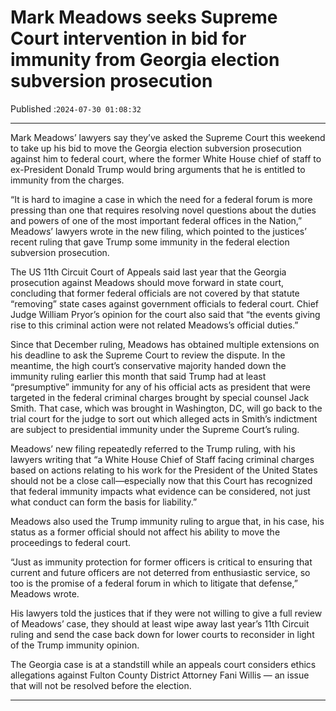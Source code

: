 # Mark Meadows seeks Supreme Court intervention in bid for immunity from Georgia election subversion prosecution

Published :`2024-07-30 01:08:32`

---

Mark Meadows’ lawyers say they’ve asked the Supreme Court this weekend to take up his bid to move the Georgia election subversion prosecution against him to federal court, where the former White House chief of staff to ex-President Donald Trump would bring arguments that he is entitled to immunity from the charges.

“It is hard to imagine a case in which the need for a federal forum is more pressing than one that requires resolving novel questions about the duties and powers of one of the most important federal offices in the Nation,” Meadows’ lawyers wrote in the new filing, which pointed to the justices’ recent ruling that gave Trump some immunity in the federal election subversion prosecution.

The US 11th Circuit Court of Appeals said last year that the Georgia prosecution against Meadows should move forward in state court, concluding that former federal officials are not covered by that statute “removing” state cases against government officials to federal court. Chief Judge William Pryor’s opinion for the court also said that “the events giving rise to this criminal action were not related Meadows’s official duties.”

Since that December ruling, Meadows has obtained multiple extensions on his deadline to ask the Supreme Court to review the dispute. In the meantime, the high court’s conservative majority handed down the immunity ruling earlier this month that said Trump had at least “presumptive” immunity for any of his official acts as president that were targeted in the federal criminal charges brought by special counsel Jack Smith. That case, which was brought in Washington, DC, will go back to the trial court for the judge to sort out which alleged acts in Smith’s indictment are subject to presidential immunity under the Supreme Court’s ruling.

Meadows’ new filing repeatedly referred to the Trump ruling, with his lawyers writing that “a White House Chief of Staff facing criminal charges based on actions relating to his work for the President of the United States should not be a close call—especially now that this Court has recognized that federal immunity impacts what evidence can be considered, not just what conduct can form the basis for liability.”

Meadows also used the Trump immunity ruling to argue that, in his case, his status as a former official should not affect his ability to move the proceedings to federal court.

“Just as immunity protection for former officers is critical to ensuring that current and future officers are not deterred from enthusiastic service, so too is the promise of a federal forum in which to litigate that defense,” Meadows wrote.

His lawyers told the justices that if they were not willing to give a full review of Meadows’ case, they should at least wipe away last year’s 11th Circuit ruling and send the case back down for lower courts to reconsider in light of the Trump immunity opinion.

The Georgia case is at a standstill while an appeals court considers ethics allegations against Fulton County District Attorney Fani Willis — an issue that will not be resolved before the election.

---


